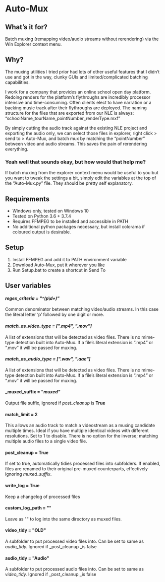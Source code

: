 # Auto-Mux


## What’s it for?

Batch muxing (remapping video/audio streams without rerendering) via the Win Explorer context menu.


## Why?

The muxing utilities I tried prior had lots of other useful features that I didn’t use and got in the way, clunky GUIs and limited/complicated batching capabilities. 

I work for a company that provides an online school open day platform. Redoing renders for the platform’s flythroughs are incredibly processor intensive and time-consuming. Often clients elect to have narration or a backing music track after their flythroughs are deployed. The naming structure for the files that are exported from our NLE is always: “schoolName_tourName_pointNumber_renderType.mxf”

By simply cutting the audio track against the existing NLE project and exporting the audio only, we can select those files in explorer, right click > send to > Auto-Mux, and batch mux by matching the “pointNumber” between video and audio streams. This saves the pain of rerendering everything.


### Yeah well that sounds okay, but how would that help me?

If batch muxing from the explorer context menu would be useful to you but you want to tweak the settings a bit, simply edit the variables at the top of the “Auto-Mux.py” file. They should be pretty self explanatory.


## Requirements

*   Windows only, tested on Windows 10
*   Tested on Python 3.6 + 3.7.4
*   Requires FFMPEG to be installed and accessible in PATH
*   No additional python packages necessary, but install colorama if coloured output is desirable.


## Setup
1. Install FFMPEG and add it to PATH environment variable
2. Download Auto-Mux, put it wherever you like
3. Run Setup.bat to create a shortcut in Send To


## User variables

#### _regex_criteria = "^(p\d+)"_
Common denominator between matching video/audio streams. In this case the literal letter ‘p’ followed by one digit or more.


#### _match_as_video_type = [".mp4", ".mov"]_
A list of extensions that will be detected as video files. There is no mime-type detection built into Auto-Mux. If a file’s literal extension is “.mp4” or “.mov” it will be passed for muxing.


#### _match_as_audio_type = [".wav", ".aac"]_
A list of extensions that will be detected as video files. There is no mime-type detection built into Auto-Mux. If a file’s literal extension is “.mp4” or “.mov” it will be passed for muxing.


#### _muxed_suffix = "_muxed"_
Output file suffix, ignored if _post_cleanup_ is **True**


#### match_limit = 2 
This allows an audio track to match a videostream as a muxing candidate multiple times. Ideal if you have multiple identical videos with different resolutions. Set to 1 to disable. There is no option for the inverse; matching multiple audio files to a single video file. 


#### post_cleanup = True
If set to true, automatically tidies processed files into subfolders. If enabled, files are renamed to their original pre-muxed counterparts, effectively ignoring _muxed_suffix_.


#### write_log = True
Keep a changelog of processed files


#### custom_log_path = ""
Leave as "" to log into the same directory as muxed files.


#### video_tidy = "OLD"
A subfolder to put processed video files into.
Can be set to same as _audio_tidy._
Ignored if _post_cleanup _is false


#### audio_tidy = "Audio"
A subfolder to put processed audio files into.
Can be set to same as _video_tidy._
Ignored if _post_cleanup _is false
